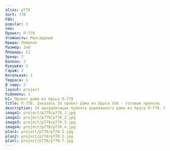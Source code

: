 ```yaml
---
alias: p778
Sort: 778
FBX: 
popular: 1
new: 
Проект: П-778
Этажность: Мансардный
Крыша: Ломаная
Размер: 3х6
Площадь: 11
Эркер: 2
Балкон: 2
Кукушка: 2
Гараж: 2
Котельная: 2
Терраса: 1
В чашу: 2
layout: project
hidemenu: 1
h1: Проект дома из бруса П-778
title: П-778. Заказать 3d проект дома из бруса 3х6 - готовые проекты
description: 3d визуализация проекта деревянного дома из бруса П-778. Площадь 11 м2, размер 3х6. Вы можете внести любые изменения в проект.
image1: project/p778/p778_1.jpg
image2: project/p778/p778_2.jpg
image3: project/p778/p778_3.jpg
image4: project/p778/p778_4.jpg
plan1: project/p778/p778-1.jpg
plan2: project/p778/p778-2.jpg
planl: project/p778/p778-f.jpg
---
```


